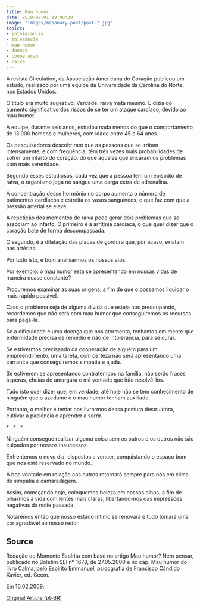 ```yaml
---
title: Mau humor
date: 2019-02-01 19:00:00
image: "images/masonary-post/post-2.jpg"
topics: 
- intolerancia
- tolerancia
- mau-humor
- doenca
- cooperacao
- raiva
---
```



A revista Circulation, da Associação Americana do Coração publicou um estudo,
realizado por uma equipe da Universidade da Carolina do Norte, nos Estados
Unidos.

O título era muito sugestivo: Verdade: raiva mata mesmo. E dizia do aumento
significativo dos riscos de se ter um ataque cardíaco, devido ao mau humor.

A equipe, durante seis anos, estudou nada menos do que o comportamento de
13.000 homens e mulheres, com idade entre 45 e 64 anos.

Os pesquisadores descobriram que as pessoas que se irritam intensamente, e com
frequência, têm três vezes mais probabilidades de sofrer um infarto do coração,
do que aquelas que encaram os problemas com mais serenidade.

Segundo esses estudiosos, cada vez que a pessoa tem um episódio de raiva, o
organismo joga no sangue uma carga extra de adrenalina.

A concentração desse hormônio no corpo aumenta o número de batimentos cardíacos
e estreita os vasos sanguíneos, o que faz com que a pressão arterial se eleve.

A repetição dos momentos de raiva pode gerar dois problemas que se associam ao
infarto. O primeiro é a arritmia cardíaca, o que quer dizer que o coração bate
de forma descompassada.

O segundo, é a dilatação das placas de gordura que, por acaso, existam nas
artérias.

Por tudo isto, é bom analisarmos os nossos atos.

Por exemplo: o mau humor está se apresentando em nossas vidas de maneira quase
constante?

Procuremos examinar as suas origens, a fim de que o possamos liquidar o mais
rápido possível.

Caso o problema seja de alguma dívida que esteja nos preocupando, recordemos
que não será com mau humor que conseguiremos os recursos para pagá-la.

Se a dificuldade é uma doença que nos atormenta, tenhamos em mente que
enfermidade precisa de remédio e não de intolerância, para se curar.

Se estivermos precisando da cooperação de alguém para um empreendimento, uma
tarefa, com certeza não será apresentando uma carranca que conseguiremos
simpatia e ajuda.

Se estiverem se apresentando contratempos na família, não serão frases ásperas,
cheias de amargura e má vontade que irão resolvê-los.

Tudo isto quer dizer que, em verdade, até hoje não se tem conhecimento de
ninguém que o azedume e o mau humor tenham auxiliado.

Portanto, o melhor é tentar nos livrarmos dessa postura destruidora, cultivar a
paciência e aprender a sorrir.

*   *   *

Ninguém consegue realizar alguma coisa sem os outros e os outros não são
culpados por nossos insucessos.

Enfrentemos o novo dia, dispostos a vencer, conquistando o espaço bom que nos
está reservado no mundo.

A boa vontade em relação aos outros retornará sempre para nós em clima de
simpatia e camaradagem.

Assim, começando hoje, coloquemos beleza em nossos olhos, a fim de olharmos a
vida com lentes mais claras, libertando-nos das impressões negativas da noite
passada.

Notaremos então que nosso estado íntimo se renovará e tudo tomará uma cor
agradável ao nosso redor.

## Source
Redação do Momento Espírita com base no artigo Mau humor? Nem pensar,
publicado no Boletim SEI nº 1678, de 27.05.2000 e no cap. Mau humor
do livro Calma, pelo Espírito Emmanuel, psicografia de
Francisco Cândido Xavier, ed. Geem.

Em 16.02.2009.

[Original Article (pt-BR)](http://www.momento.com.br/pt/ler_texto.php?id=2115)
